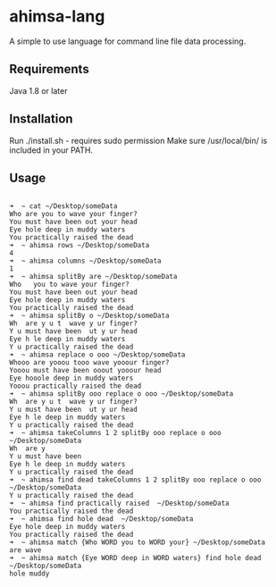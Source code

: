 # ahimsa-lang

A simple to use language for command line file data processing.

## Requirements
Java 1.8 or later

## Installation 
Run ./install.sh - requires sudo permission
Make sure /usr/local/bin/ is included in your PATH.

## Usage
<pre>
<code>
➜  ~ cat ~/Desktop/someData
Who are you to wave your finger?
You must have been out your head
Eye hole deep in muddy waters
You practically raised the dead
➜  ~ ahimsa rows ~/Desktop/someData
4
➜  ~ ahimsa columns ~/Desktop/someData
1
➜  ~ ahimsa splitBy are ~/Desktop/someData
Who   you to wave your finger?
You must have been out your head
Eye hole deep in muddy waters
You practically raised the dead
➜  ~ ahimsa splitBy o ~/Desktop/someData
Wh  are y u t  wave y ur finger?
Y u must have been  ut y ur head
Eye h le deep in muddy waters
Y u practically raised the dead
➜  ~ ahimsa replace o ooo ~/Desktop/someData
Whooo are yooou tooo wave yooour finger?
Yooou must have been ooout yooour head
Eye hooole deep in muddy waters
Yooou practically raised the dead
➜  ~ ahimsa splitBy ooo replace o ooo ~/Desktop/someData
Wh  are y u t  wave y ur finger?
Y u must have been  ut y ur head
Eye h le deep in muddy waters
Y u practically raised the dead
➜  ~ ahimsa takeColumns 1 2 splitBy ooo replace o ooo ~/Desktop/someData
Wh  are y
Y u must have been
Eye h le deep in muddy waters
Y u practically raised the dead
➜  ~ ahimsa find dead takeColumns 1 2 splitBy ooo replace o ooo ~/Desktop/someData
Y u practically raised the dead
➜  ~ ahimsa find practically raised  ~/Desktop/someData
You practically raised the dead
➜  ~ ahimsa find hole dead  ~/Desktop/someData
Eye hole deep in muddy waters
You practically raised the dead
➜  ~ ahimsa match {Who WORD you to WORD your} ~/Desktop/someData
are wave
➜  ~ ahimsa match {Eye WORD deep in WORD waters} find hole dead  ~/Desktop/someData
hole muddy
</code>
</pre>